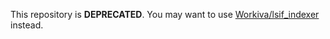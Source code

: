 This repository is **DEPRECATED**.
You may want to use [Workiva/lsif_indexer](https://github.com/Workiva/lsif_indexer) instead.
